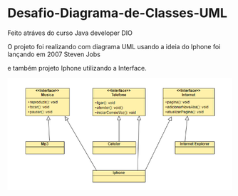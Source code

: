 # Desafio-Diagrama-de-Classes-UML

Feito atráves do curso Java developer DIO

O projeto foi realizando com diagrama UML usando a ideia do Iphone foi lançando em 2007 Steven Jobs

e também projeto Iphone utilizando a Interface.

![](/diagrama.png)
